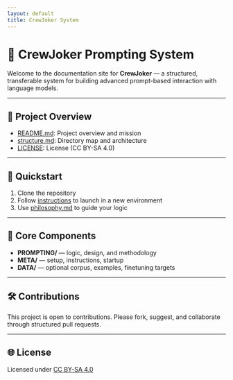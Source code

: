 ```yaml
---
layout: default
title: CrewJoker System
---
```


# 🧠 CrewJoker Prompting System

Welcome to the documentation site for **CrewJoker** — a structured, transferable system for building advanced prompt-based interaction with language models.

---

## 📁 Project Overview

- [README.md](../README.md): Project overview and mission  
- [structure.md](../structure.md): Directory map and architecture  
- [LICENSE](../LICENSE): License (CC BY-SA 4.0)

---

## 🚀 Quickstart

1. Clone the repository  
2. Follow [instructions](../META/instructions.md) to launch in a new environment  
3. Use [philosophy.md](../PROMPTING/philosophy.md) to guide your logic

---

## 🧩 Core Components

- **PROMPTING/** — logic, design, and methodology  
- **META/** — setup, instructions, startup  
- **DATA/** — optional corpus, examples, finetuning targets  

---

## 🛠️ Contributions

This project is open to contributions. Please fork, suggest, and collaborate through structured pull requests.

---

## 🌐 License

Licensed under [CC BY-SA 4.0](../LICENSE)

